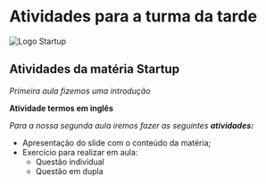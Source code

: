 # Atividades para a turma da tarde

![Logo Startup](https://4.bp.blogspot.com/-w0LosgKOqFc/WHcRBeu8k9I/AAAAAAAAVTc/_ecQX9YRkCkWWqy_8U7lbS2I9eM7f-VvACLcB/s640/BANNER_POST.jpg)


## Atividades da matéria Startup

*Primeira aula fizemos uma introdução*

**Atividade termos em inglês**

*Para a nossa segunda aula iremos fazer as seguintes **atividades:***

* Apresentação do slide com o conteúdo da matéria;
* Exercício para realizar em aula:
    * Questão individual
    * Questão em dupla

